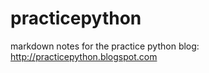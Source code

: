 practicepython
==============

markdown notes for the practice python blog: http://practicepython.blogspot.com
